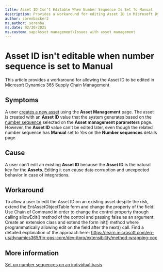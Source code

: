 ```yaml
---
title: Asset ID Isn't Editable When Number Sequence Is Set To Manual
description: Provides a workaround for editing Asset ID in Microsoft Dynamics 365 Supply Chain Management.
author: sorenbacker2
ms.author: sorenba
ms.date: 02/20/2025
ms.custom: sap:Asset management\Issues with asset management
---
```

# Asset ID isn't editable when number sequence is set to Manual

This article provides a workaround for allowing the Asset ID to be edited in Microsoft Dynamics 365 Supply Chain Management.

## Symptoms
  
A user [creates a new asset](/dynamics365/supply-chain/asset-management/objects/create-objects-based-on-purchase-orders#select-asset-items) using the **Asset Management** page. The asset is created with an **Asset ID** value that the system generates based on the [number sequence](/dynamics365/supply-chain/asset-management/setup-for-objects/enterprise-asset-management-parameters#the-number-sequences-tab) selected on the **Asset management parameters** page. However, the **Asset ID** value can't be edited later, even though the related number sequence has **Manual** set to *Yes* on the **Number sequences** details page.

## Cause

A user can't edit an existing **Asset ID** because the **Asset ID** is the natural key for the **Assets**. Editing it can cause data corruption and unexpected behavior in case of integrations.

## Workaround

To allow a user to edit the Asset ID on an existing asset despite the risk, extend the EntAssetObjectTable form and change the property of the field. Use Chain of Command in order to change the control property through calling allowEdit() method of the control and passing false as an argument. Create an extension class and extend the form init() method where programmatically allowing edit on the field after the next() call. Find a detailed explanation of the approach here: https://learn.microsoft.com/en-us/dynamics365/fin-ops-core/dev-itpro/extensibility/method-wrapping-coc



## More information

[Set up number sequences on an individual basis](/dynamics365/fin-ops-core/fin-ops/organization-administration/tasks/set-up-number-sequences-individual-basis)
